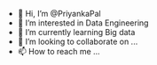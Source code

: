 - 👋 Hi, I’m @PriyankaPal
- 👀 I’m interested in Data Engineering
- 🌱 I’m currently learning Big data
- 💞️ I’m looking to collaborate on ...
- 📫 How to reach me ...

<!---
Priyanka053/Priyanka053 is a ✨ special ✨ repository because its `README.md` (this file) appears on your GitHub profile.
You can click the Preview link to take a look at your changes.
--->
